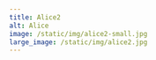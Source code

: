 ```yaml
---
title: Alice2
alt: Alice
image: /static/img/alice2-small.jpg
large_image: /static/img/alice2.jpg
---
```


